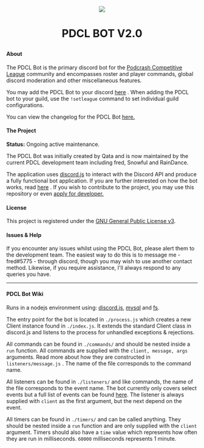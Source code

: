 <p align = center>
    <img src = "https://cdn.discordapp.com/attachments/542871083276173312/583768746313646090/Podcrash--MCL-Logo-25.png">
</p>

# <p align = center>PDCL BOT V2.0</p>
#### About

The PDCL Bot is the primary discord bot for the [Podcrash Competitive League](https://mpcleague.com/) community and encompasses roster and player commands, global discord moderation and other miscellaneous features.

You may add the PDCL Bot to your discord [here](https://discordapp.com/oauth2/authorize?client_id=276485094674399233&scope=bot&permissions) . When adding the PDCL bot to your guild, use the `!setleague` command to set individual guild configurations. 

You can view the changelog for the PDCL Bot [here.](https://github.com/blatancyy/pdcl/releases)


#### The Project

**Status:** Ongoing active maintenance. 

The PDCL Bot was initially created by Qata and is now maintained by the current PDCL development team including fred, Snowful and RainDance.

The application uses [discord.js](https://discord.js.org/#/docs/main/stable/general/welcome) to interact with the Discord API and produce a fully functional bot application. If you are further interested on how the bot works, read [here](#developer-information) . If you wish to contribute to the project, you may use this repository or even [apply for developer.](https://forums.mpcleague.com/forums/dev-app/)

#### License

This project is registered under the [GNU General Public License v3](https://opensource.org/licenses/GPL-3.0). 


#### Issues & Help

If you encounter any issues whilst using the PDCL Bot, please alert them to the development team. The easiest way to do this is to message me - fred#5775 -  through discord, though you may wish to use another contact method. Likewise, if you require assistance, I'll always respond to any queries you have.

---



#### PDCL Bot Wiki

Runs in a nodejs environment using: [discord.js](https://www.npmjs.com/package/discord.js), [mysql](https://www.npmjs.com/package/mysql) and [fs](https://nodejs.org/api/fs.html). 

The entry point for the bot is located in `./process.js` which creates a new Client instance found in `./index.js`. It extends the standard Client class in discord.js and listens to the process for unhandled exceptions & rejections.

All commands can be found in `./commands/` and should be nested inside a `run` function. All commands are supplied with the `client, message, args `arguments. Read more about how they are constructed in `listeners/message.js` . The name of the file corresponds to the command name.

All listeners can be found in `./listeners/` and like commands, the name of the file corresponds to the event name. The bot currently only covers select events but a full list of events can be found [here](https://discord.js.org/#/docs/main/stable/class/Client?scrollTo=e-channelCreate). The listener is always supplied with `client` as the first argument, but the next depend on the event.

All timers can be found in `./timers/` and can be called anything. They should be nested inside a `run` function and are only supplied with the `client` argument. Timers should also have a `time` value which represents how often they are run in milliseconds. 
`60000` milliseconds represents 1 minute.





















